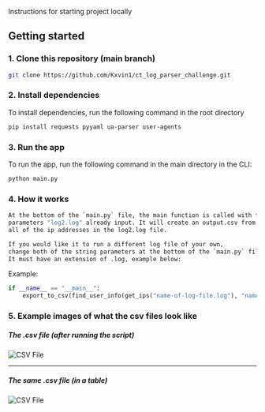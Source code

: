 Instructions for starting project locally

## Getting started

### 1. Clone this repository (main branch)

```bash
git clone https://github.com/Kxvin1/ct_log_parser_challenge.git
```

### 2. Install dependencies

To install dependencies, run the following command in the root directory
```bash
pip install requests pyyaml ua-parser user-agents
```

### 3. Run the app

To run the app, run the following command in the main directory in the CLI:

```bash
python main.py
```

### 4. How it works

```bash
At the bottom of the `main.py` file, the main function is called with the
parameters "log2.log" already input. It will create an output.csv from
all of the ip addresses in the log2.log file.
```

```bash
If you would like it to run a different log file of your own,
change both of the string parameters at the bottom of the `main.py` file.
It must have an extension of .log, example below:
```

Example:
```py
if __name__ == "__main__":
    export_to_csv(find_user_info(get_ips("name-of-log-file.log"), "name-of-log-file.log"))
```

### 5. Example images of what the csv files look like

##### The .csv file (after running the script)

![CSV File](https://i.imgur.com/T3GtKDj.png)

----

##### The same .csv file (in a table)
![CSV File](https://i.imgur.com/saeuPNz.png)
